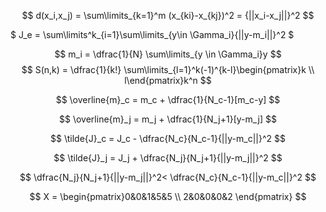 
$$
d(x_i,x_j) = \sum\limits_{k=1}^m (x_{ki}-x_{kj})^2 = {||x_i-x_j||}^2
$$


$ J_e = \sum\limits^k_{i=1}\sum\limits_{y\in \Gamma_i}{||y-m_i||}^2 $



$$ m_i = \dfrac{1}{N} \sum\limits_{y \in \Gamma_i}y $$
$$
S(n,k) = \dfrac{1}{k!} \sum\limits_{l=1}^k(-1)^{k-l}\begin{pmatrix}k \\ l\end{pmatrix}k^n
$$

$$
\overline{m}_c = m_c + \dfrac{1}{N_c-1}[m_c-y]
$$

$$
\overline{m}_j = m_j + \dfrac{1}{N_j+1}[y-m_j]
$$

$$
\tilde{J}_c = J_c - \dfrac{N_c}{N_c-1}{||y-m_c||}^2
$$

$$
\tilde{J}_j = J_j + \dfrac{N_j}{N_j+1}{||y-m_j||}^2
$$

$$
\dfrac{N_j}{N_j+1}{||y-m_j||}^2< \dfrac{N_c}{N_c-1}{||y-m_c||}^2
$$

$$
X = \begin{pmatrix}0&0&1&5&5 \\ 2&0&0&0&2 \end{pmatrix}
$$

